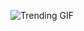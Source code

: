 ![Trending GIF](https://media1.giphy.com/media/v1.Y2lkPThiYjIxNzcyZWZ2Nno2MTVvb3FwNjRvbHVrMjY3a2R2NXg2dzJ6cDBrb2VmZ3VzOSZlcD12MV9naWZzX3NlYXJjaCZjdD1n/xUPGcEliCc7bETyfO8/giphy.gif)
